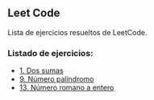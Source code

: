 ## Leet Code

Lista de ejercicios resueltos de LeetCode.

### Listado de ejercicios:

- [1. Dos sumas](/leetcode/1.two-sum/README.md)
- [9. Número palíndromo](/leetcode/9.palindrome-number/README.md)
- [13. Número romano a entero](/leetcode/13.roman-to-Integer/README.md)
